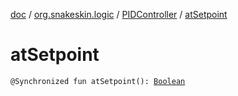 [doc](../../index.md) / [org.snakeskin.logic](../index.md) / [PIDController](index.md) / [atSetpoint](./at-setpoint.md)

# atSetpoint

`@Synchronized fun atSetpoint(): `[`Boolean`](https://kotlinlang.org/api/latest/jvm/stdlib/kotlin/-boolean/index.html)